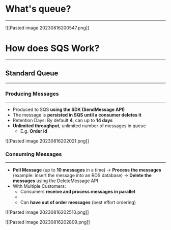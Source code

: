 # What's queue?
---

![[Pasted image 20230816200547.png]]

# How does SQS Work?
---

## Standard Queue
---

### Producing Messages
---

* Produced to SQS **using the SDK (SendMessage API)**
* The message is **persisted in SQS until a consumer deletes it**
* Retention Days: By default **4**, can up to **14 days**
* **Unlimited throughput**, unlimited number of messages in queue
	* E.g. **Order id**

![[Pasted image 20230816202021.png]]

### Consuming Messages
---

* **Poll Message** (up to **10 messages** in a time) -> **Process the messages** (example: insert the message into an RDS database) -> **Delete the messages** using the DeleteMessage API
* With Multiple Customers:
	* Consumers **receive and process messages in parallel**
	* 
	* Can **have out of order messages** (best effort ordering)

![[Pasted image 20230816202510.png]]

![[Pasted image 20230816202809.png]]
